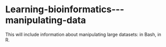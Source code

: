 # Learning-bioinformatics---manipulating-data

This will include information about manipulating large datasets: in Bash, in R. 
